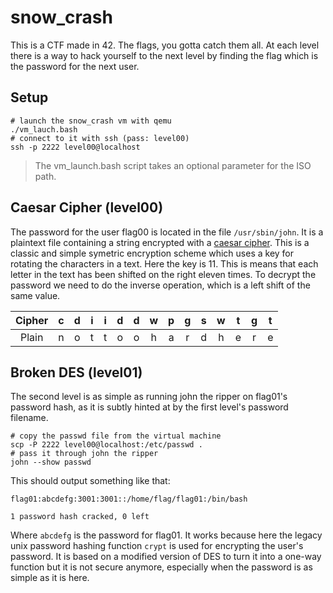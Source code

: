 # snow\_crash

This is a CTF made in 42. The flags, you gotta catch them all. At each level
there is a way to hack yourself to the next level by finding the flag which is
the password for the next user.

## Setup

```shell
# launch the snow_crash vm with qemu
./vm_lauch.bash
# connect to it with ssh (pass: level00)
ssh -p 2222 level00@localhost
```

> The vm\_launch.bash script takes an optional parameter for the ISO path.

## Caesar Cipher (level00)

The password for the user flag00 is located in the file `/usr/sbin/john`. It is
a plaintext file containing a string encrypted with a
[caesar cipher](https://en.wikipedia.org/wiki/Caesar_cipher). This is a classic
and simple symetric encryption scheme which uses a key for rotating the
characters in a text. Here the key is 11. This is means that each letter in the
text has been shifted on the right eleven times. To decrypt the password we need
to do the inverse operation, which is a left shift of the same value.

| Cipher | c | d | i | i | d | d | w | p | g | s | w | t | g | t |
|:------:|:-:|:-:|:-:|:-:|:-:|:-:|:-:|:-:|:-:|:-:|:-:|:-:|:-:|:-:|
| Plain  | n | o | t | t | o | o | h | a | r | d | h | e | r | e |

## Broken DES (level01)

The second level is as simple as running john the ripper on flag01's password
hash, as it is subtly hinted at by the first level's password filename.

```shell
# copy the passwd file from the virtual machine
scp -P 2222 level00@localhost:/etc/passwd .
# pass it through john the ripper
john --show passwd
```

This should output something like that:

```
flag01:abcdefg:3001:3001::/home/flag/flag01:/bin/bash

1 password hash cracked, 0 left
```

Where `abcdefg` is the password for flag01. It works because here the legacy
unix password hashing function `crypt` is used for encrypting the user's
password. It is based on a modified version of DES to turn it into a one-way
function but it is not secure anymore, especially when the password is as simple
as it is here.
